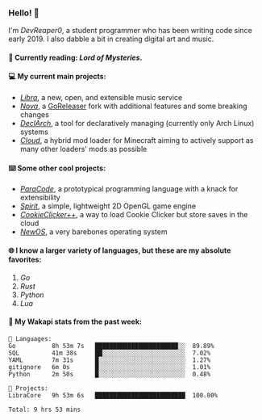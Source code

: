 ### Hello! 👋

I'm _DevReaper0_, a student programmer who has been writing code since early 2019. I also dabble a bit in creating digital art and music.

#### 📖 Currently reading: *Lord of Mysteries*.

#### 💻 My current main projects:

-   _[Libra](https://github.com/LibraMusic)_, a new, open, and extensible music service
-   _[Nova](https://github.com/LibraMusic/Nova)_, a [GoReleaser](https://github.com/goreleaser/goreleaser) fork with additional features and some breaking changes
-   _[DeclArch](https://github.com/DevReaper0/declarch)_, a tool for declaratively managing (currently only Arch Linux) systems
-   _[Cloud](https://github.com/CloudLoaderMC/CloudLoader)_, a hybrid mod loader for Minecraft aiming to actively support as many other loaders' mods as possible

#### ⌨️ Some other cool projects:

-   _[ParaCode](https://github.com/ParaCodeLang/ParaCode)_, a prototypical programming language with a knack for extensibility
-   _[Spirit](https://gitlab.com/DevReaper0/SpiritEngine)_, a simple, lightweight 2D OpenGL game engine
-   _[CookieClicker++](https://github.com/DevReaper0/CookieClickerPlusPlus)_, a way to load Cookie Clicker but store saves in the cloud
-   _[NewOS](https://github.com/DevReaper0/NewOS)_, a very barebones operating system

#### 🌐 I know a larger variety of languages, but these are my absolute favorites:

1. _Go_
2. _Rust_
3. _Python_
4. _Lua_

#### 📡 My Wakapi stats from the past week:

```text
💾 Languages:
Go          8h 53m 7s   ███████████████████████░░  89.89%
SQL         41m 38s     ██░░░░░░░░░░░░░░░░░░░░░░░  7.02%
YAML        7m 31s      █░░░░░░░░░░░░░░░░░░░░░░░░  1.27%
gitignore   6m 0s       █░░░░░░░░░░░░░░░░░░░░░░░░  1.01%
Python      2m 50s      █░░░░░░░░░░░░░░░░░░░░░░░░  0.48%

💼 Projects:
LibraCore   9h 53m 6s   █████████████████████████  100.00%

Total: 9 hrs 53 mins
```
